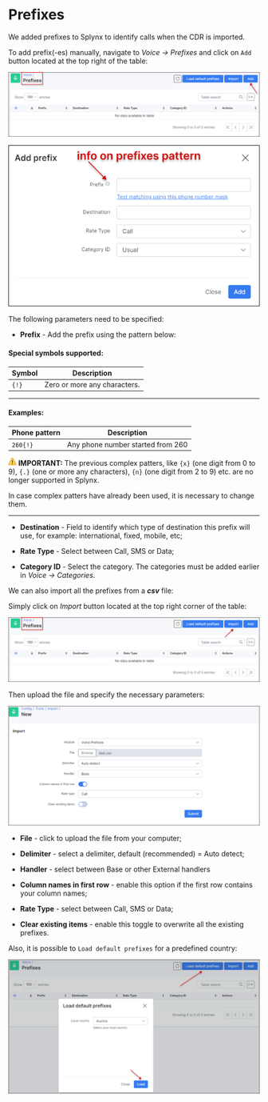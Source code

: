Prefixes
========

We added prefixes to Splynx to identify calls when the CDR is imported.

To add prefix(-es) manually, navigate to *Voice → Prefixes* and click on `Add` button located at the top right of the table:

![Add prefixes](add_prefixes.png)

![Create prefixes](create_prefixes.png)

The following parameters need to be specified:

* **Prefix** - Add the prefix using the pattern below:

#### Special symbols supported:

| Symbol      | Description                                                                       |
|-------------|-----------------------------------------------------------------------------------|
| `{!}`       | Zero or more any characters.                                                      |

---

#### Examples:

| Phone pattern        | Description                                                                             |
|----------------------|--------------------------------------------------------------                                                                      |
| `260{!}`            | Any phone number started from 260                                                       |


<icon class="image-icon">![Important](warning.png)</icon> **IMPORTANT:** The previous complex patters, like `{x}` (one digit from 0 to 9), `{.}` (one or more any characters), `{n}` (one digit from 2 to 9) etc. are no longer supported in Splynx.

In case complex patters have already been used, it is necessary to change them.
*****************************************************************

* **Destination** - Field to identify which type of destination this prefix will use, for example: international, fixed, mobile, etc;


* **Rate Type** - Select between Call, SMS or Data;


* **Category ID** - Select the category. The categories must be added earlier in *Voice → Categories*.


We can also import all the prefixes from a ***csv*** file:

Simply click on *Import* button located at the top right corner of the table:

![Add prefixes](import1.png)

Then upload the file and specify the necessary parameters:

![Import tool](import2.png)

* **File** -  click to upload the file from your computer;

* **Delimiter** - select a delimiter, default (recommended) = Auto detect;

* **Handler** - select between Base or other External handlers 

* **Column names in first row** - enable this option if the first row contains your column names;

* **Rate Type** - select between Call, SMS or Data;

* **Clear existing items** - enable this toggle to overwrite all the existing prefixes.

Also, it is possible to `Load default prefixes` for a predefined country:

![load](load.png)

